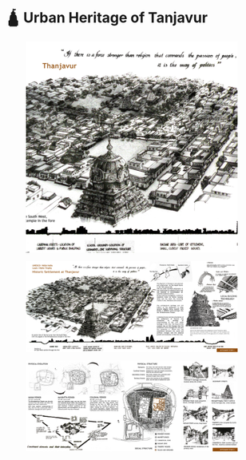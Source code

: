 # 🛕 Urban Heritage of Tanjavur

<figure><img src="../../.gitbook/assets/ch_0 (1).jpg" alt=""><figcaption></figcaption></figure>

<figure><img src="../../.gitbook/assets/ch_1 (1) (1).jpg" alt=""><figcaption></figcaption></figure>

<figure><img src="../../.gitbook/assets/ch_2 (1).jpg" alt=""><figcaption></figcaption></figure>
